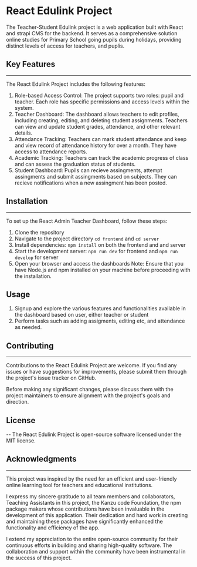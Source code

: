 # React Edulink Project
The Teacher-Student Edulink project  is a web application built with React and strapi CMS for the backend. It serves as a comprehensive solution online studies for Primary School going pupils during holidays, providing distinct levels of access for teachers, and puplis.

## Key Features
---
The React Edulink Project includes the following features:

1. Role-based Access Control: The project supports two roles: pupil and teacher. Each role has specific permissions and access levels within the system.
2. Teacher Dashboard: The dashboard allows teachers to edit profiles, including creating, editing, and deleting student assignments. Teachers can view and update student grades, attendance, and other relevant details.
3. Attendance Tracking: Teachers can mark student attendance and keep and view record of attendance history for over a month. They have access to attendance reports.
4. Academic Tracking: Teachers can track the academic progress of class and can assess the graduation status of students.
5. Student Dashboard: Pupils can recieve assingments, attempt assingments and submit assingments based on subjects. They can recieve notifications when a new assingment has been posted.

## Installation
---
To set up the React Admin Teacher Dashboard, follow these steps:

1. Clone the repository
2. Navigate to the project directory `cd frontend` and `cd server`
3. Install dependencies: `npm install` on both the frontend and and server
4. Start the development server: `npm run dev` for frontend and `npm run develop` for server
5. Open your browser and access the dashboards
Note: Ensure that you have Node.js and npm installed on your machine before proceeding with the installation.

## Usage
1. Signup and explore the various features and functionalities available in the dashboard based on user, either teacher or student
2. Perform tasks such as adding assigments, editing etc, and attendance as needed.

## Contributing
---
Contributions to the React Edulink Project are welcome. If you find any issues or have suggestions for improvements, please submit them through the project's issue tracker on GitHub.

Before making any significant changes, please discuss them with the project maintainers to ensure alignment with the project's goals and direction.

## License
--
The React Edulink Project is open-source software licensed under the MIT license.

## Acknowledgments
---
This project was inspired by the need for an efficient and user-friendly online learning tool for teachers and educational institutions.

I express my sincere gratitude to all team members and collaborators, Teaching Assistants in this project, the Kanzu code Foundation,  the npm package makers whose contributions have been invaluable in the development of this application. Their dedication and hard work in creating and maintaining these packages have significantly enhanced the functionality and efficiency of the app.

I extend my appreciation to the entire open-source community for their continuous efforts in building and sharing high-quality software. The collaboration and support within the community have been instrumental in the success of this project.
